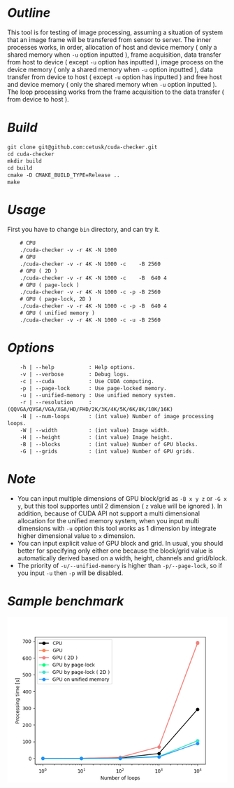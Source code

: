 # _Outline_
This tool is for testing of image processing, assuming a situation of system that an image frame will be transfered from sensor to server.
The inner processes works, in order, allocation of host and device memory ( only a shared memory when `-u` option inputted ), frame acquisition, data transfer from host to device ( except `-u` option has inputted ), image process on the device memory ( only a shared memory when `-u` option inputted ), data transfer from device to host ( except `-u` option has inputted ) and free host and device memory ( only the shared memory when `-u` option inputted ). The loop processing works from the frame acquisition to the data transfer ( from device to host ).

# _Build_
```
git clone git@github.com:cetusk/cuda-checker.git
cd cuda-checker
mkdir build
cd build
cmake -D CMAKE_BUILD_TYPE=Release ..
make
```

# _Usage_
First you have to change `bin` directory, and can try it.
```
    # CPU
    ./cuda-checker -v -r 4K -N 1000
    # GPU
    ./cuda-checker -v -r 4K -N 1000 -c    -B 2560
    # GPU ( 2D )
    ./cuda-checker -v -r 4K -N 1000 -c    -B  640 4
    # GPU ( page-lock )
    ./cuda-checker -v -r 4K -N 1000 -c -p -B 2560
    # GPU ( page-lock, 2D )
    ./cuda-checker -v -r 4K -N 1000 -c -p -B  640 4
    # GPU ( unified memory )
    ./cuda-checker -v -r 4K -N 1000 -c -u -B 2560
```

# _Options_
```
    -h | --help           : Help options.
    -v | --verbose        : Debug logs.
    -c | --cuda           : Use CUDA computing.
    -p | --page-lock      : Use page-locked memory.
    -u | --unified-memory : Use unified memory system.
    -r | --resolution     : (QQVGA/QVGA/VGA/XGA/HD/FHD/2K/3K/4K/5K/6K/8K/10K/16K)
    -N | --num-loops      : (int value) Number of image processing loops.
    -W | --width          : (int value) Image width.
    -H | --height         : (int value) Image height.
    -B | --blocks         : (int value) Number of GPU blocks.
    -G | --grids          : (int value) Number of GPU grids.
```

# _Note_
- You can input multiple dimensions of GPU block/grid as `-B x y z` or `-G x y`, but this tool supportes until 2 dimension ( `z` value will be ignored ). In addition, because of CUDA API not support a multi dimensional allocation for the unified memory system, when you input multi dimensions with `-u` option this tool works as 1 dimension by integrate higher dimensional value to `x` dimension.
- You can input explicit value of GPU block and grid. In usual, you should better for specifying only either one because the block/grid value is automatically derived based on a width, height, channels and grid/block.
- The priority of `-u/--unified-memory` is higher than `-p/--page-lock`, so if you input `-u` then `-p` will be disabled.

# _Sample benchmark_
![Sample benchmark](example/time.png "sample")